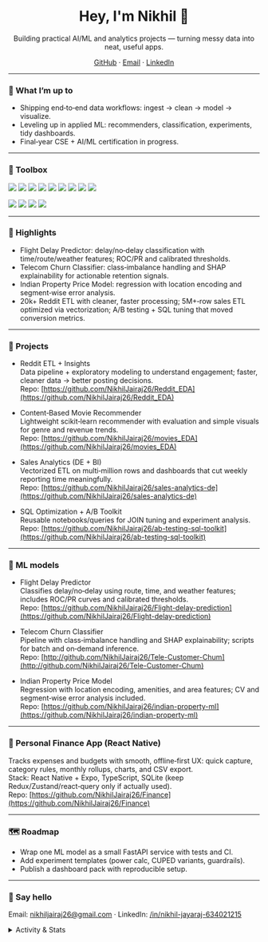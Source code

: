 <!-- Optional banner -->
<!-- <img src="https://raw.githubusercontent.com/NikhilJairaj26/NikhilJairaj26/main/assets/header.png" alt="Nikhil Jairaj banner"> -->

<h1 align="center">Hey, I'm Nikhil 👋</h1>
<p align="center">
  Building practical AI/ML and analytics projects — turning messy data into neat, useful apps.
</p>

<p align="center">
  <a href="https://github.com/NikhilJairaj26">GitHub</a> ·
  <a href="mailto:nikhiljairaj26@gmail.com">Email</a> ·
  <a href="https://www.linkedin.com/in/nikhil-jairaj-634021215">LinkedIn</a>
</p>

---

### 🚀 What I’m up to
- Shipping end‑to‑end data workflows: ingest → clean → model → visualize.  
- Leveling up in applied ML: recommenders, classification, experiments, tidy dashboards.  
- Final‑year CSE + AI/ML certification in progress.  

---

### 🧰 Toolbox
<p>
  <!-- Core data/ML -->
  <img src="https://img.shields.io/badge/Python-3776AB?logo=python&logoColor=white" />
  <img src="https://img.shields.io/badge/pandas-150458?logo=pandas&logoColor=white" />
  <img src="https://img.shields.io/badge/NumPy-013243?logo=numpy&logoColor=white" />
  <img src="https://img.shields.io/badge/scikit--learn-F7931E?logo=scikitlearn&logoColor=white" />
  <img src="https://img.shields.io/badge/MySQL-4479A1?logo=mysql&logoColor=white" />
  <img src="https://img.shields.io/badge/PostgreSQL-4169E1?logo=postgresql&logoColor=white" />
  <img src="https://img.shields.io/badge/Tableau-E97627?logo=tableau&logoColor=white" />
  <img src="https://img.shields.io/badge/Power%20BI-F2C811?logo=powerbi&logoColor=black" />
  <img src="https://img.shields.io/badge/Excel-217346?logo=microsoftexcel&logoColor=white" />
</p>

<!-- Optional mobile stack (keep only if used in Finance app) -->
<p>
  <img src="https://img.shields.io/badge/React%20Native-61DAFB?logo=react&logoColor=061A23" />
  <img src="https://img.shields.io/badge/Expo-000000?logo=expo&logoColor=white" />
  <img src="https://img.shields.io/badge/TypeScript-3178C6?logo=typescript&logoColor=white" />
  <img src="https://img.shields.io/badge/SQLite-003B57?logo=sqlite&logoColor=white" />
</p>

---

### 🌟 Highlights
- Flight Delay Predictor: delay/no‑delay classification with time/route/weather features; ROC/PR and calibrated thresholds.  
- Telecom Churn Classifier: class‑imbalance handling and SHAP explainability for actionable retention signals.  
- Indian Property Price Model: regression with location encoding and segment‑wise error analysis.  
- 20k+ Reddit ETL with cleaner, faster processing; 5M+‑row sales ETL optimized via vectorization; A/B testing + SQL tuning that moved conversion metrics.  

---

### 📌 Projects
- Reddit ETL + Insights  
  Data pipeline + exploratory modeling to understand engagement; faster, cleaner data → better posting decisions.  
  Repo: [https://github.com/NikhilJairaj26/Reddit_EDA](https://github.com/NikhilJairaj26/Reddit_EDA)

- Content‑Based Movie Recommender  
  Lightweight scikit‑learn recommender with evaluation and simple visuals for genre and revenue trends.  
  Repo: [https://github.com/NikhilJairaj26/movies_EDA](https://github.com/NikhilJairaj26/movies_EDA)

- Sales Analytics (DE + BI)  
  Vectorized ETL on multi‑million rows and dashboards that cut weekly reporting time meaningfully.  
  Repo: [https://github.com/NikhilJairaj26/sales-analytics-de](https://github.com/NikhilJairaj26/sales-analytics-de)

- SQL Optimization + A/B Toolkit  
  Reusable notebooks/queries for JOIN tuning and experiment analysis.  
  Repo: [https://github.com/NikhilJairaj26/ab-testing-sql-toolkit](https://github.com/NikhilJairaj26/ab-testing-sql-toolkit)

---

### 🤖 ML models
- Flight Delay Predictor  
  Classifies delay/no‑delay using route, time, and weather features; includes ROC/PR curves and calibrated thresholds.  
  Repo: [https://github.com/NikhilJairaj26/Flight-delay-prediction](https://github.com/NikhilJairaj26/Flight-delay-prediction)

- Telecom Churn Classifier  
  Pipeline with class‑imbalance handling and SHAP explainability; scripts for batch and on‑demand inference.  
  Repo: [http://github.com/NikhilJairaj26/Tele-Customer-Chum](http://github.com/NikhilJairaj26/Tele-Customer-Chum)

- Indian Property Price Model  
  Regression with location encoding, amenities, and area features; CV and segment‑wise error analysis included.  
  Repo: [https://github.com/NikhilJairaj26/indian-property-ml](https://github.com/NikhilJairaj26/indian-property-ml)

---

### 💸 Personal Finance App (React Native)
Tracks expenses and budgets with smooth, offline‑first UX: quick capture, category rules, monthly rollups, charts, and CSV export.  
Stack: React Native + Expo, TypeScript, SQLite (keep Redux/Zustand/react‑query only if actually used).  
Repo: [https://github.com/NikhilJairaj26/Finance](https://github.com/NikhilJairaj26/Finance)

---

### 🗺️ Roadmap
- Wrap one ML model as a small FastAPI service with tests and CI.  
- Add experiment templates (power calc, CUPED variants, guardrails).  
- Publish a dashboard pack with reproducible setup.  

---

### 💬 Say hello
Email: [nikhiljairaj26@gmail.com](mailto:nikhiljairaj26@gmail.com) · LinkedIn: [/in/nikhil-jayaraj-634021215](https://www.linkedin.com/in/nikhil-jairaj-634021215/)

<details>
  <summary>Activity & Stats</summary>
  <br>
  <img src="https://github-readme-stats.vercel.app/api?username=NikhilJairaj26&show_icons=true&hide_title=true" alt="stats" />
  <img src="https://github-readme-stats.vercel.app/api/top-langs/?username=NikhilJairaj26&layout=compact" alt="top langs" />
</details>
